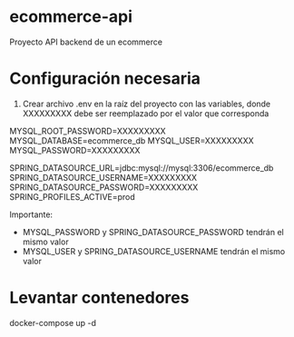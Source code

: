 # ecommerce-api
Proyecto API backend de un ecommerce

# Configuración necesaria
1. Crear archivo .env en la raíz del proyecto con las variables, donde XXXXXXXXX debe ser reemplazado por 
el valor que corresponda

MYSQL_ROOT_PASSWORD=XXXXXXXXX
MYSQL_DATABASE=ecommerce_db
MYSQL_USER=XXXXXXXXX
MYSQL_PASSWORD=XXXXXXXXX

SPRING_DATASOURCE_URL=jdbc:mysql://mysql:3306/ecommerce_db
SPRING_DATASOURCE_USERNAME=XXXXXXXXX
SPRING_DATASOURCE_PASSWORD=XXXXXXXXX
SPRING_PROFILES_ACTIVE=prod

Importante:
- MYSQL_PASSWORD y SPRING_DATASOURCE_PASSWORD tendrán el mismo valor
- MYSQL_USER y SPRING_DATASOURCE_USERNAME tendrán el mismo valor

# Levantar contenedores
docker-compose up -d